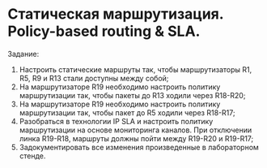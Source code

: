 # Статическая маршрутизация. Policy-based routing & SLA.

Задание:

1. Настроить статические маршруты так, чтобы маршрутизаторы R1, R5, R9 и R13 стали доступны между собой;
2. На маршрутизаторе R19 необходимо настроить политику маршрутизации так, чтобы пакеты до R13 ходили через R18-R20;
3. На маршрутизаторе R19 необходимо настроить политику маршрутизации так, чтобы пакет до R5 ходили через R18-R17;
4. Разобраться в технологии IP SLA и настроить политику маршрутизации на основе мониторинга каналов. При отключении линка R19-R18, маршруты должны пойти между R19-R20 и R19-R17;
5. Задокументировать все изменения произведенные в лабораторном стенде.

